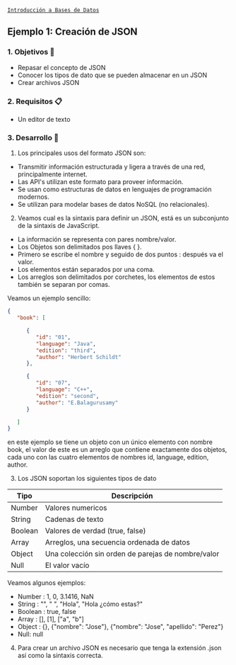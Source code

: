 [`Introducción a Bases de Datos`](../../Readme.md) 

## Ejemplo 1: Creación de JSON

### 1. Objetivos :dart:
- Repasar el concepto de JSON
- Conocer los tipos de dato que se pueden almacenar en un JSON
- Crear archivos JSON


### 2. Requisitos :clipboard:
- Un editor de texto

### 3. Desarrollo :rocket:

1.  Los principales usos del formato JSON son:

- Transmitir información estructurada y ligera a través de una red, principalmente internet.
- Las API's utilizan este formato para proveer información.
- Se usan como estructuras de datos en lenguajes de programación modernos.
- Se utilizan para modelar bases de datos NoSQL (no relacionales).

2. Veamos cual es la sintaxis para definir un JSON, está es un subconjunto de la sintaxis de JavaScript.
- La información se representa con pares nombre/valor.
- Los Objetos son delimitados pos llaves { }.
- Primero se escribe el nombre y seguido de dos puntos : después va el valor.
- Los elementos están separados por una coma.
- Los arreglos son delimitados por corchetes, los elementos de estos también se separan por comas.

Veamos un ejemplo sencillo:

```json
{
   "book": [

      {
         "id": "01",
         "language": "Java",
         "edition": "third",
         "author": "Herbert Schildt"
      },

      {
         "id": "07",
         "language": "C++",
         "edition": "second",
         "author": "E.Balagurusamy"
      }

   ]
}
```
en este ejemplo se tiene un objeto con un único elemento con nombre book, el valor de este es un arreglo que contiene exactamente dos objetos, cada uno con las cuatro elementos de nombres id, language, edition, author.

3. Los JSON soportan los siguientes tipos de dato 

| Tipo    | Descripción                                        |
|---------|----------------------------------------------------|
| Number  | Valores numericos                                  |
| String  | Cadenas de texto                                   |
| Boolean | Valores de verdad (true, false)                    |
| Array   | Arreglos, una secuencia ordenada de datos          |
| Object  | Una colección sin orden de parejas de nombre/valor |
| Null    | El valor vacío                                     |


Veamos algunos ejemplos: 

- Number : 1, 0, 3.1416, NaN
- String : "", " ", "Hola", "Hola ¿cómo estas?" 
- Boolean : true, false
- Array : [], [1], ["a", "b"]
- Object : {}, {"nombre": "Jose"}, {"nombre":  "Jose", "apellido": "Perez"}
- Null: null

4. Para crear un archivo JSON es necesario que tenga la extensión .json así como la sintaxis correcta. 
<br/>
  
